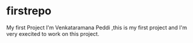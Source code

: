 # firstrepo
My first Project
I'm Venkataramana Peddi ,this is my first project and I'm very execited to work on this project.
